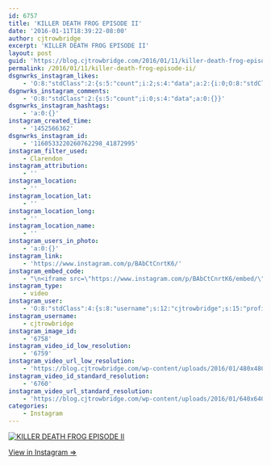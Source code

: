 ```yaml
---
id: 6757
title: 'KILLER DEATH FROG EPISODE II'
date: '2016-01-11T18:39:22-08:00'
author: cjtrowbridge
excerpt: 'KILLER DEATH FROG EPISODE II'
layout: post
guid: 'https://blog.cjtrowbridge.com/2016/01/11/killer-death-frog-episode-ii/'
permalink: /2016/01/11/killer-death-frog-episode-ii/
dsgnwrks_instagram_likes:
    - 'O:8:"stdClass":2:{s:5:"count";i:2;s:4:"data";a:2:{i:0;O:8:"stdClass":4:{s:8:"username";s:11:"horcruxxx88";s:15:"profile_picture";s:101:"https://scontent.cdninstagram.com/hphotos-xtf1/t51.2885-19/11849966_1623194024636543_1007879954_a.jpg";s:2:"id";s:9:"203168842";s:9:"full_name";s:13:"Roland Vargas";}i:1;O:8:"stdClass":4:{s:8:"username";s:10:"shea.logan";s:15:"profile_picture";s:106:"https://scontent.cdninstagram.com/hphotos-xfa1/t51.2885-19/s150x150/10986036_965886383503619_4627211_a.jpg";s:2:"id";s:9:"271014122";s:9:"full_name";s:0:"";}}}'
dsgnwrks_instagram_comments:
    - 'O:8:"stdClass":2:{s:5:"count";i:0;s:4:"data";a:0:{}}'
dsgnwrks_instagram_hashtags:
    - 'a:0:{}'
instagram_created_time:
    - '1452566362'
dsgnwrks_instagram_id:
    - '1160533220260762298_41872995'
instagram_filter_used:
    - Clarendon
instagram_attribution:
    - ''
instagram_location:
    - ''
instagram_location_lat:
    - ''
instagram_location_long:
    - ''
instagram_location_name:
    - ''
instagram_users_in_photo:
    - 'a:0:{}'
instagram_link:
    - 'https://www.instagram.com/p/BAbCtCnrtK6/'
instagram_embed_code:
    - "\n<iframe src=\"https://www.instagram.com/p/BAbCtCnrtK6/embed/\" width=\"612\" height=\"710\" frameborder=\"0\" scrolling=\"no\" allowtransparency=\"true\" class=\"insta-image-embed\"></iframe>\n"
instagram_type:
    - video
instagram_user:
    - 'O:8:"stdClass":4:{s:8:"username";s:12:"cjtrowbridge";s:15:"profile_picture";s:109:"https://scontent.cdninstagram.com/hphotos-xta1/t51.2885-19/s150x150/12081186_1759494767611229_280555941_a.jpg";s:2:"id";s:8:"41872995";s:9:"full_name";s:13:"CJ Trowbridge";}'
instagram_username:
    - cjtrowbridge
instagram_image_id:
    - '6758'
instagram_video_id_low_resolution:
    - '6759'
instagram_video_url_low_resolution:
    - 'https://blog.cjtrowbridge.com/wp-content/uploads/2016/01/480x480-video-1452566362.mp4'
instagram_video_id_standard_resolution:
    - '6760'
instagram_video_url_standard_resolution:
    - 'https://blog.cjtrowbridge.com/wp-content/uploads/2016/01/640x640-video-1452566362.mp4'
categories:
    - Instagram
---
```


[![KILLER DEATH FROG EPISODE II](https://blog.cjtrowbridge.com/wp-content/uploads/2016/01/1452566362-1-1.jpg)](https://www.instagram.com/p/BAbCtCnrtK6/)

[View in Instagram ⇒](https://www.instagram.com/p/BAbCtCnrtK6/)
